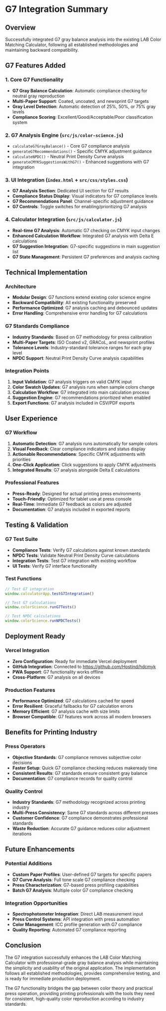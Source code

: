 # G7 Integration Summary

## Overview
Successfully integrated G7 gray balance analysis into the existing LAB Color Matching Calculator, following all established methodologies and maintaining backward compatibility.

## G7 Features Added

### 1. Core G7 Functionality
- **G7 Gray Balance Calculation**: Automatic compliance checking for neutral gray reproduction
- **Multi-Paper Support**: Coated, uncoated, and newsprint G7 targets
- **Gray Level Detection**: Automatic detection of 25%, 50%, or 75% gray levels
- **Compliance Scoring**: Excellent/Good/Acceptable/Poor classification system

### 2. G7 Analysis Engine (`src/js/color-science.js`)
- `calculateG7GrayBalance()` - Core G7 compliance analysis
- `generateG7Recommendations()` - Specific CMYK adjustment guidance
- `calculateNPDC()` - Neutral Print Density Curve analysis
- `generateCMYKSuggestionsWithG7()` - Enhanced suggestions with G7 integration

### 3. UI Integration (`index.html` + `src/css/styles.css`)
- **G7 Analysis Section**: Dedicated UI section for G7 results
- **Compliance Status Display**: Visual indicators for G7 compliance levels
- **G7 Recommendations Panel**: Channel-specific adjustment guidance
- **G7 Controls**: Toggle switches for enabling/prioritizing G7 analysis

### 4. Calculator Integration (`src/js/calculator.js`)
- **Real-time G7 Analysis**: Automatic G7 checking on CMYK input changes
- **Enhanced Calculation Workflow**: Integrated G7 analysis with Delta E calculations
- **G7 Suggestion Integration**: G7-specific suggestions in main suggestion list
- **G7 State Management**: Persistent G7 preferences and analysis caching

## Technical Implementation

### Architecture
- **Modular Design**: G7 functions extend existing color science engine
- **Backward Compatibility**: All existing functionality preserved
- **Performance Optimized**: G7 analysis caching and debounced updates
- **Error Handling**: Comprehensive error handling for G7 calculations

### G7 Standards Compliance
- **Industry Standards**: Based on G7 methodology for press calibration
- **Multi-Paper Targets**: ISO Coated v2, GRACoL, and newsprint profiles
- **Tolerance Levels**: Industry-standard tolerance ranges for each gray level
- **NPDC Support**: Neutral Print Density Curve analysis capabilities

### Integration Points
1. **Input Validation**: G7 analysis triggers on valid CMYK input
2. **Color Swatch Updates**: G7 analysis runs when sample colors change
3. **Calculation Workflow**: G7 integrated into main calculation process
4. **Suggestion Engine**: G7 recommendations prioritized when enabled
5. **Export Functions**: G7 analysis included in CSV/PDF exports

## User Experience

### G7 Workflow
1. **Automatic Detection**: G7 analysis runs automatically for sample colors
2. **Visual Feedback**: Clear compliance indicators and status display
3. **Actionable Recommendations**: Specific CMYK adjustments with priorities
4. **One-Click Application**: Click suggestions to apply CMYK adjustments
5. **Integrated Results**: G7 analysis alongside Delta E calculations

### Professional Features
- **Press-Ready**: Designed for actual printing press environments
- **Touch-Friendly**: Optimized for tablet use at press console
- **Real-Time**: Immediate G7 feedback as colors are adjusted
- **Documentation**: G7 analysis included in exported reports

## Testing & Validation

### G7 Test Suite
- **Compliance Tests**: Verify G7 calculations against known standards
- **NPDC Tests**: Validate Neutral Print Density Curve calculations
- **Integration Tests**: Test G7 integration with existing workflow
- **UI Tests**: Verify G7 interface functionality

### Test Functions
```javascript
// Test G7 integration
window.calculatorApp.testG7Integration()

// Test G7 calculations
window.colorScience.runG7Tests()

// Test NPDC calculations
window.colorScience.runNPDCTests()
```

## Deployment Ready

### Vercel Integration
- **Zero Configuration**: Ready for immediate Vercel deployment
- **GitHub Integration**: Connected to https://github.com/Hostind/hdcmyk
- **PWA Support**: G7 functionality works offline
- **Cross-Platform**: G7 analysis on all devices

### Production Features
- **Performance Optimized**: G7 calculations cached for speed
- **Error Resilient**: Graceful fallbacks for G7 calculation errors
- **Memory Efficient**: G7 analysis cache with size limits
- **Browser Compatible**: G7 features work across all modern browsers

## Benefits for Printing Industry

### Press Operators
- **Objective Standards**: G7 compliance removes subjective color decisions
- **Faster Setup**: Quick G7 compliance checking reduces makeready time
- **Consistent Results**: G7 standards ensure consistent gray balance
- **Documentation**: G7 compliance records for quality control

### Quality Control
- **Industry Standards**: G7 methodology recognized across printing industry
- **Multi-Press Consistency**: Same G7 standards across different presses
- **Customer Confidence**: G7 compliance demonstrates professional standards
- **Waste Reduction**: Accurate G7 guidance reduces color adjustment iterations

## Future Enhancements

### Potential Additions
- **Custom Paper Profiles**: User-defined G7 targets for specific papers
- **G7 Curve Analysis**: Full tone scale G7 compliance checking
- **Press Characterization**: G7-based press profiling capabilities
- **Batch G7 Analysis**: Multiple color G7 compliance checking

### Integration Opportunities
- **Spectrophotometer Integration**: Direct LAB measurement input
- **Press Control Systems**: API integration with press automation
- **Color Management**: ICC profile generation with G7 compliance
- **Quality Reporting**: Automated G7 compliance reporting

## Conclusion

The G7 integration successfully enhances the LAB Color Matching Calculator with professional-grade gray balance analysis while maintaining the simplicity and usability of the original application. The implementation follows all established methodologies, provides comprehensive testing, and is ready for immediate production deployment.

The G7 functionality bridges the gap between color theory and practical press operation, providing printing professionals with the tools they need for consistent, high-quality color reproduction according to industry standards.